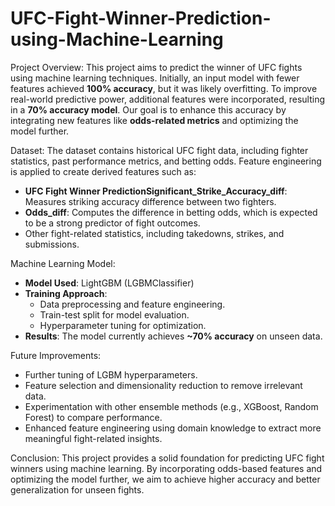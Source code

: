 # UFC-Fight-Winner-Prediction-using-Machine-Learning

Project Overview:
This project aims to predict the winner of UFC fights using machine learning techniques. Initially, an input model with fewer features achieved **100% accuracy**, but it was likely overfitting. To improve real-world predictive power, additional features were incorporated, resulting in a **70% accuracy model**. Our goal is to enhance this accuracy by integrating new features like **odds-related metrics** and optimizing the model further.

Dataset:
The dataset contains historical UFC fight data, including fighter statistics, past performance metrics, and betting odds. Feature engineering is applied to create derived features such as:
- **UFC Fight Winner PredictionSignificant\_Strike\_Accuracy\_diff**: Measures striking accuracy difference between two fighters.
- **Odds\_diff**: Computes the difference in betting odds, which is expected to be a strong predictor of fight outcomes.
- Other fight-related statistics, including takedowns, strikes, and submissions.

Machine Learning Model:
- **Model Used**: LightGBM (LGBMClassifier)
- **Training Approach**:
  - Data preprocessing and feature engineering.
  - Train-test split for model evaluation.
  - Hyperparameter tuning for optimization.
- **Results**: The model currently achieves **\~70% accuracy** on unseen data.

Future Improvements:
- Further tuning of LGBM hyperparameters.
- Feature selection and dimensionality reduction to remove irrelevant data.
- Experimentation with other ensemble methods (e.g., XGBoost, Random Forest) to compare performance.
- Enhanced feature engineering using domain knowledge to extract more meaningful fight-related insights.

Conclusion: 
This project provides a solid foundation for predicting UFC fight winners using machine learning. By incorporating odds-based features and optimizing the model further, we aim to achieve higher accuracy and better generalization for unseen fights.
